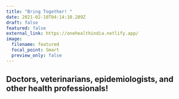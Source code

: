 ```yaml
---
title: "Bring Together! "
date: 2021-02-10T04:14:10.289Z
draft: false
featured: false
external_link: https://onehealthindia.netlify.app/
image:
  filename: featured
  focal_point: Smart
  preview_only: false
---
```

## **Doctors, veterinarians, epidemiologists, and other health professionals!**